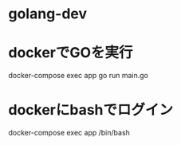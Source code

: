# golang-dev

# dockerでGOを実行
docker-compose exec app go run main.go

# dockerにbashでログイン
docker-compose exec app /bin/bash
